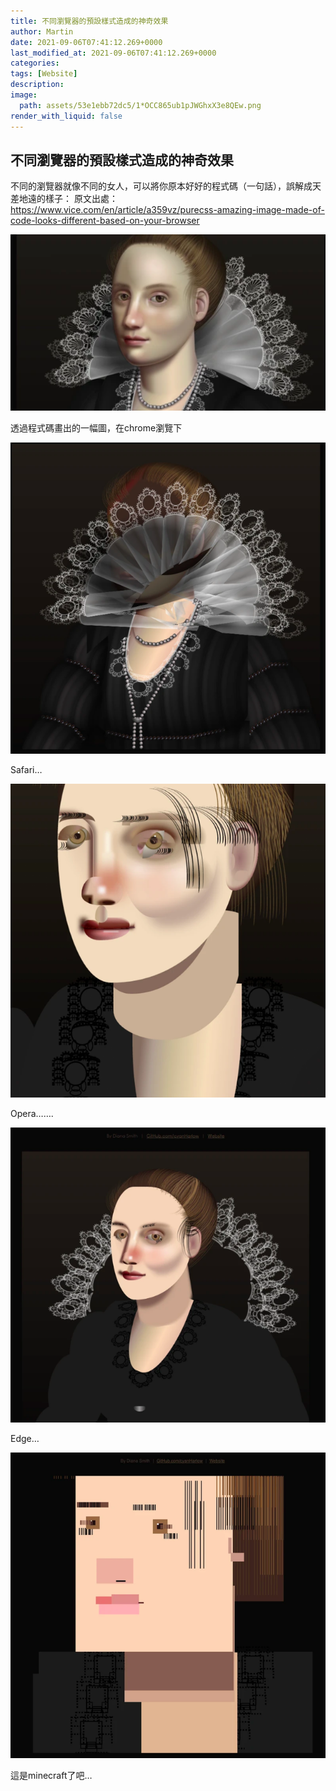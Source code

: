 ```yaml
---
title: 不同瀏覽器的預設樣式造成的神奇效果
author: Martin
date: 2021-09-06T07:41:12.269+0000
last_modified_at: 2021-09-06T07:41:12.269+0000
categories: 
tags: [Website]
description: 
image:
  path: assets/53e1ebb72dc5/1*OCC865ub1pJWGhxX3e8QEw.png
render_with_liquid: false
---
```


## 不同瀏覽器的預設樣式造成的神奇效果

不同的瀏覽器就像不同的女人，可以將你原本好好的程式碼（一句話），誤解成天差地遠的樣子：
原文出處： [https://www\.vice\.com/en/article/a359vz/purecss\-amazing\-image\-made\-of\-code\-looks\-different\-based\-on\-your\-browser](https://www.vice.com/en/article/a359vz/purecss-amazing-image-made-of-code-looks-different-based-on-your-browser)


![透過程式碼畫出的一幅圖，在chrome瀏覽下](/assets/53e1ebb72dc5/1*OCC865ub1pJWGhxX3e8QEw.png)

透過程式碼畫出的一幅圖，在chrome瀏覽下


![Safari…](/assets/53e1ebb72dc5/1*fJQv2bFofmHp2vXSSgMUdg.png)

Safari…


![Opera……\.](/assets/53e1ebb72dc5/1*AeAQog7P2CydDHwmDXXxYw.png)

Opera……\.


![Edge…](/assets/53e1ebb72dc5/1*uYovwgF4fL68pB9xPmDuFQ.png)

Edge…


![這是minecraft了吧…by Netscape](/assets/53e1ebb72dc5/1*Jz8g1LkEvWbhtZht3__T_g.png)

這是minecraft了吧…




